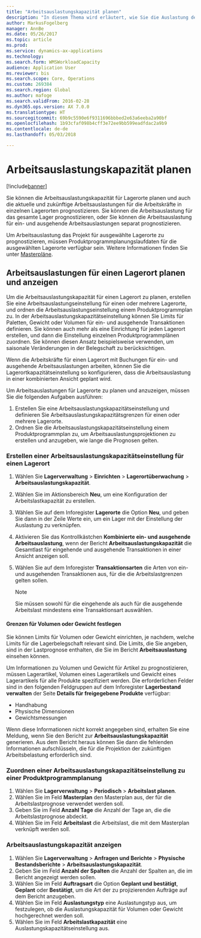 ```yaml
---
title: "Arbeitsauslastungskapazität planen"
description: "In diesem Thema wird erläutert, wie Sie die Auslastung der Mitarbeiter in einem Lager oder für ein ganzes Lager einrichten und einplanen."
author: MarkusFogelberg
manager: AnnBe
ms.date: 05/26/2017
ms.topic: article
ms.prod: 
ms.service: dynamics-ax-applications
ms.technology: 
ms.search.form: WMSWorkloadCapacity
audience: Application User
ms.reviewer: bis
ms.search.scope: Core, Operations
ms.custom: 269384
ms.search.region: Global
ms.author: mafoge
ms.search.validFrom: 2016-02-28
ms.dyn365.ops.version: AX 7.0.0
ms.translationtype: HT
ms.sourcegitcommit: 69b9c5590e6f9311696bbbed2e63a6eeba2a90bf
ms.openlocfilehash: 1b93cfaf098b4cff3e72ee9bb599eadfdac2a9b9
ms.contentlocale: de-de
ms.lasthandoff: 05/03/2018

---
```


# <a name="schedule-workload-capacity"></a>Arbeitsauslastungskapazität planen

[!include[banner](../includes/banner.md)]

Sie können die Arbeitsauslastungskapazität für Lagerorte planen und auch die aktuelle und zukünftige Arbeitsauslastungen für die Arbeitskräfte in einzelnen Lagerorten prognostizieren. Sie können die Arbeitsauslastung für das gesamte Lager prognostizieren, oder Sie können die Arbeitsauslastung für ein- und ausgehende Arbeitsauslastungen separat prognostizieren.

Um Arbeitsauslastung das Projekt für ausgewählte Lagerorte zu prognostizieren, müssen Produktprogrammplanungslaufdaten für die ausgewählten Lagerorte verfügbar sein. Weitere Informationen finden Sie unter [Masterpläne](../master-planning/master-plans.md).

## <a name="schedule-and-view-workloads-for-a-warehouse"></a>Arbeitsauslastungen für einen Lagerort planen und anzeigen

Um die Arbeitsauslastungskapazität für einen Lagerort zu planen, erstellen Sie eine Arbeitsauslastungseinstellung für einen oder mehrere Lagerorte, und ordnen die Arbeitsauslastungseinstellung einem Produktprogrammplan zu. In der Arbeitsauslastungskapazitätseinstellung können Sie Limits für Paletten, Gewicht oder Volumen für ein- und ausgehende Transaktionen definieren. Sie können auch mehr als eine Einrichtung für jeden Lagerort erstellen, und dann die Einstellung einzelnen Produktprogrammplänen zuordnen. Sie können diesen Ansatz beispielsweise verwenden, um saisonale Veränderungen in der Belegschaft zu berücksichtigen.

Wenn die Arbeitskräfte für einen Lagerort mit Buchungen für ein- und ausgehende Arbeitsauslastungen arbeiten, können Sie die Lagerortkapazitätseinstellung so konfigurieren, dass die Arbeitsauslastung in einer kombinierten Ansicht geplant wird.

Um Arbeitsauslastungen für Lagerorte zu planen und anzuzeigen, müssen Sie die folgenden Aufgaben ausführen:

1. Erstellen Sie eine Arbeitsauslastungskapazitätseinstellung und definieren Sie Arbeitsauslastungskapazitätsgrenzen für einen oder mehrere Lagerorte.
2. Ordnen Sie die Arbeitsauslastungskapazitätseinstellung einem Produktprogrammplan zu, um Arbeitsauslastungsprojektionen zu erstellen und anzugeben, wie lange die Prognosen gelten.

### <a name="create-a-workload-capacity-setup-for-a-warehouse"></a>Erstellen einer Arbeitsauslastungskapazitätseinstellung für einen Lagerort

1. Wählen Sie **Lagerverwaltung** \> **Einrichten** \> **Lagerortüberwachung** \> **Arbeitsauslastungskapazität**.
2. Wählen Sie im Aktionsbereich **Neu**, um eine Konfiguration der Arbeitslastkapazität zu erstellen.
3. Wählen Sie auf dem Inforegister **Lagerorte** die Option **Neu**, und geben Sie dann in der Zeile Werte ein, um ein Lager mit der Einstellung der Auslastung zu verknüpfen.
4. Aktivieren Sie das Kontrollkästchen **Kombinierte ein- und ausgehende Arbeitsauslastung**, wenn der Bericht **Arbeitsauslastungskapazität** die Gesamtlast für eingehende und ausgehende Transaktionen in einer Ansicht anzeigen soll.
5. Wählen Sie auf dem Inforegister **Transaktionsarten** die Arten von ein- und ausgehenden Transaktionen aus, für die die Arbeitslastgrenzen gelten sollen.

    > [!NOTE]
    > Sie müssen sowohl für die eingehende als auch für die ausgehende Arbeitslast mindestens eine Transaktionsart auswählen.

#### <a name="define-limits-for-volume-or-weight"></a>Grenzen für Volumen oder Gewicht festlegen

Sie können Limits für Volumen oder Gewicht einrichten, je nachdem, welche Limits für die Lagerbelegschaft relevant sind. Die Limits, die Sie angeben, sind in der Lastprognose enthalten, die Sie im Bericht **Arbeitsauslastung** einsehen können.

Um Informationen zu Volumen und Gewicht für Artikel zu prognostizieren, müssen Lagerartikel, Volumen eines Lagerartikels und Gewicht eines Lagerartikels für alle Produkte spezifiziert werden. Die erforderlichen Felder sind in den folgenden Feldgruppen auf dem Inforegister **Lagerbestand verwalten** der Seite **Details für freigegebene Produkte** verfügbar:

- Handhabung
- Physische Dimensionen
- Gewichtsmessungen

Wenn diese Informationen nicht korrekt angegeben sind, erhalten Sie eine Meldung, wenn Sie den Bericht zur **Arbeitsauslastungskapazität** generieren. Aus dem Bericht heraus können Sie dann die fehlenden Informationen aufschlüsseln, die für die Projektion der zukünftigen Arbeitsbelastung erforderlich sind.

### <a name="associate-a-workload-capacity-setup-with-a-master-plan"></a>Zuordnen einer Arbeitsauslastungskapazitätseinstellung zu einer Produktprogrammplanung

1. Wählen Sie **Lagerverwaltung** \> **Periodisch** \> **Arbeitslast planen**.
2. Wählen Sie im Feld **Masterplan** den Masterplan aus, der für die Arbeitslastprognose verwendet werden soll.
3. Geben Sie im Feld **Anzahl Tage** die Anzahl der Tage an, die die Arbeitslastprognose abdeckt.
4. Wählen Sie im Feld **Arbeitslast** die Arbeitslast, die mit dem Masterplan verknüpft werden soll.

### <a name="view-workload-capacity"></a>Arbeitsauslastungskapazität anzeigen

1. Wählen Sie **Lagerverwaltung** \> **Anfragen und Berichte** \> **Physische Bestandsberichte** \> **Arbeitsauslastungskapazität**.
2. Geben Sie im Feld **Anzahl der Spalten** die Anzahl der Spalten an, die im Bericht angezeigt werden sollen.
3. Wählen Sie im Feld **Auftragsart** die Option **Geplant und bestätigt**, **Geplant** oder **Bestätigt**, um die Art der zu projizierenden Aufträge auf dem Bericht anzugeben.
4. Wählen Sie im Feld **Auslastungstyp** eine Auslastungstyp aus, um festzulegen, ob die Auslastungskapazität für Volumen oder Gewicht hochgerechnet werden soll.
5. Wählen Sie im Feld **Arbeitslastkapazität** eine Auslastungskapazitätseinstellung aus.


